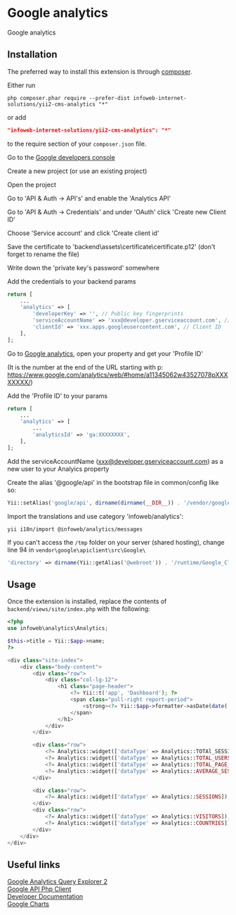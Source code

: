 Google analytics
================
Google analytics

Installation
------------

The preferred way to install this extension is through [composer](http://getcomposer.org/download/).

Either run

```
php composer.phar require --prefer-dist infoweb-internet-solutions/yii2-cms-analytics "*"
```

or add

```json
"infoweb-internet-solutions/yii2-cms-analytics": "*"
```

to the require section of your `composer.json` file.



Go to the [Google developers console](https://console.developers.google.com)

Create a new project (or use an existing project)

Open the project

Go to 'API & Auth -> API's' and enable the 'Analytics API'

Go to 'API & Auth -> Credentials' and under 'OAuth' click 'Create new Client ID'

Choose 'Service account' and click 'Create client id'

Save the certificate to 'backend\assets\certificate\certificate.p12' (don't forget to rename the file)

Write down the 'private key's password' somewhere

Add the credentials to your backend params

```php
return [
    ...
    'analytics' => [
        'developerKey' => '', // Public key fingerprints
        'serviceAccountName' => 'xxx@developer.gserviceaccount.com', // Email address
        'clientId' => 'xxx.apps.googleusercontent.com', // Client ID
    ],
];
```

Go to [Google analytics](https://www.google.com/analytics/), open your property and get your 'Profile ID'

(It is the number at the end of the URL starting with p: https://www.google.com/analytics/web/#home/a11345062w43527078pXXXXXXXX/)

Add the 'Profile ID' to your params

```php
return [
    ...
    'analytics' => [
        ...
        'analyticsId' => 'ga:XXXXXXXX',
    ],
];
```


Add the serviceAccountName (xxx@developer.gserviceaccount.com) as a new user to your Analyics property


Create the alias '@google/api' in the bootstrap file in common/config like so:
```php
Yii::setAlias('google/api', dirname(dirname(__DIR__)) . '/vendor/google/apiclient/src');
```

Import the translations and use category 'infoweb/analytics':
```
yii i18n/import @infoweb/analytics/messages
```

If you can't access the `/tmp` folder on your server (shared hosting), change line 94 in `vendor\google\apiclient\src\Google\`
```php
'directory' => dirname(Yii::getAlias('@webroot')) . '/runtime/Google_Client'
```

Usage
-----

Once the extension is installed, replace the contents of `backend/views/site/index.php` with the following:

```php
<?php
use infoweb\analytics\Analytics;

$this->title = Yii::$app->name;
?>
```

```php
<div class="site-index">
    <div class="body-content">
        <div class="row">
            <div class="col-lg-12">
                <h1 class="page-header">
                    <?= Yii::t('app', 'Dashboard'); ?>
                    <span class="pull-right report-period">
                        <strong><?= Yii::$app->formatter->asDate(date('d-m-Y', strtotime('-1 month')), 'medium'); ?>&nbsp;-&nbsp;<?= Yii::$app->formatter->asDate(date('d-m-Y'), 'medium'); ?></strong>
                    </span>
                </h1>
            </div>
        </div>

        <div class="row">
            <?= Analytics::widget(['dataType' => Analytics::TOTAl_SESSIONS]); ?>
            <?= Analytics::widget(['dataType' => Analytics::TOTAL_USERS]); ?>
            <?= Analytics::widget(['dataType' => Analytics::TOTAL_PAGE_VIEWS]); ?>
            <?= Analytics::widget(['dataType' => Analytics::AVERAGE_SESSION_LENGTH]); ?>
        </div>

        <div class="row">
            <?= Analytics::widget(['dataType' => Analytics::SESSIONS]); ?>
        </div>
        <div class="row">
            <?= Analytics::widget(['dataType' => Analytics::VISITORS]); ?>
            <?= Analytics::widget(['dataType' => Analytics::COUNTRIES]); ?>
        </div>
    </div>
</div>
```

Useful links
------------

[Google Analytics Query Explorer 2](https://ga-dev-tools.appspot.com/explorer/)  
[Google API Php Client](https://github.com/google/google-api-php-client)  
[Developer Documentation](https://developers.google.com/api-client-library/php)  
[Google Charts](https://developers.google.com/chart/?hl=nl)  
